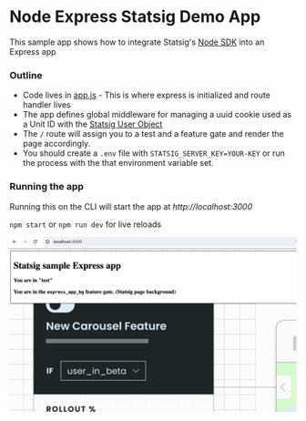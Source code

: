 # Node Express Statsig Demo App

This sample app shows how to integrate Statsig's [Node SDK](https://docs.statsig.com/server/nodejsServerSDK) into an Express app 

### Outline
* Code lives in [app.js](./app.js) - This is where express is initialized and route handler lives
* The app defines global middleware for managing a uuid cookie used as a Unit ID with the [Statsig User Object](https://docs.statsig.com/server/concepts/user)
* The `/` route will assign you to a test and a feature gate and render the page accordingly.
* You should create a `.env` file with `STATSIG_SERVER_KEY=YOUR-KEY` or run the process with the that environment variable set. 

### Running the app
Running this on the CLI will start the app at _http://localhost:3000_

`npm start` or `npm run dev` for live reloads

![App pic](docs/app.png)